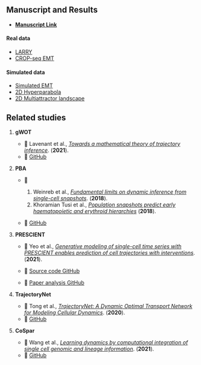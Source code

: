 ## Manuscript and Results

* **[Manuscript Link](https://docs.google.com/document/d/1gCAEqp0lZsxt3LqhKeaeSIIqthrAg3IKkxWXP1sOvgs/edit#heading=h.bbgjna42spc8)**

#### Real data
* [LARRY](LARRY/)
* [CROP-seq EMT](EMT.CROPseq/)

#### Simulated data

* [Simulated EMT](simulations/EMT.4d/)
* [2D Hyperparabola](simulations/single_attractor.2d/)
* [2D Multiattractor landscape](simulations/multi_attractor.2d/)



## Related studies

1. **gWOT**

    * :memo: Lavenant et al., [*Towards a mathematical theory of trajectory inference*](https://arxiv.org/abs/2102.09204). (**2021**).
    * :floppy_disk: [GitHub](https://github.com/zsteve/gWOT)

2. **PBA**
    * :memo: 
      1. Weinreb et al., [*Fundamental limits on dynamic inference from single-cell snapshots*](https://www.pnas.org/content/115/10/E2467). (**2018**).
      2. Khoramian Tusi et al., [*Population snapshots predict early haematopoietic and erythroid hierarchies*](https://www.nature.com/articles/nature25741) (**2018**). 
    
    * :floppy_disk: [GitHub](https://github.com/AllonKleinLab/PBA) 
3. **PRESCIENT**
    * :memo: Yeo et al., [*Generative modeling of single-cell time series with PRESCIENT enables prediction of cell trajectories with interventions*](https://www.nature.com/articles/s41467-021-23518-w). (**2021**). 
    
    * :floppy_disk: [Source code GitHub](https://github.com/gifford-lab/prescient/)
    * :floppy_disk: [Paper analysis GitHub](https://github.com/gifford-lab/prescient-analysis)
    
4. **TrajectoryNet**
    * :memo: Tong et al., [*TrajectoryNet: A Dynamic Optimal Transport Network for Modeling Cellular Dynamics*](https://arxiv.org/abs/2002.04461). (**2020**).
    * :floppy_disk: [GitHub](https://github.com/KrishnaswamyLab/TrajectoryNet)

5. **CoSpar**
    * :memo: Wang et al., [*Learning dynamics by computational integration of single cell genomic and lineage information*](https://www.biorxiv.org/content/10.1101/2021.05.06.443026v1). (**2021**). 
    * :floppy_disk: [GitHub](https://github.com/AllonKleinLab/cospar)

